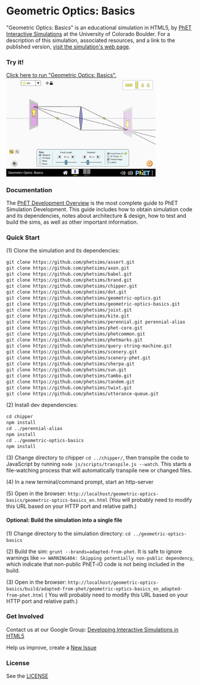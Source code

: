 Geometric Optics: Basics
=============
"Geometric Optics: Basics" is an educational simulation in HTML5,
by <a href="https://phet.colorado.edu/" target="_blank">PhET Interactive Simulations</a>
at the University of Colorado Boulder.
For a description of this simulation, associated resources, and a link to the published version,
<a href="https://phet.colorado.edu/en/simulation/geometric-optics-basics" target="_blank">visit the simulation's web
page</a>.

### Try it!

<a href="https://phet.colorado.edu/sims/html/geometric-optics-basics/latest/geometric-optics-basics_en.html" target="_blank">
Click here to run "Geometric Optics: Basics".</a>

<a href="https://phet.colorado.edu/sims/html/geometric-optics-basics/latest/geometric-optics-basics_en.html" target="_blank">
<img src="https://raw.githubusercontent.com/phetsims/geometric-optics-basics/main/assets/geometric-optics-basics-screenshot.png" alt="Screenshot" style="width: 400px;"/>
</a>

### Documentation

The <a href="https://github.com/phetsims/phet-info/blob/main/doc/phet-development-overview.md" target="_blank">PhET
Development Overview</a> is the most complete guide to PhET Simulation
Development. This guide includes how to obtain simulation code and its dependencies, notes about architecture & design,
how to test and build
the sims, as well as other important information.

### Quick Start

(1) Clone the simulation and its dependencies:

```
git clone https://github.com/phetsims/assert.git
git clone https://github.com/phetsims/axon.git
git clone https://github.com/phetsims/babel.git
git clone https://github.com/phetsims/brand.git
git clone https://github.com/phetsims/chipper.git
git clone https://github.com/phetsims/dot.git
git clone https://github.com/phetsims/geometric-optics.git
git clone https://github.com/phetsims/geometric-optics-basics.git
git clone https://github.com/phetsims/joist.git
git clone https://github.com/phetsims/kite.git
git clone https://github.com/phetsims/perennial.git perennial-alias
git clone https://github.com/phetsims/phet-core.git
git clone https://github.com/phetsims/phetcommon.git
git clone https://github.com/phetsims/phetmarks.git
git clone https://github.com/phetsims/query-string-machine.git
git clone https://github.com/phetsims/scenery.git
git clone https://github.com/phetsims/scenery-phet.git
git clone https://github.com/phetsims/sherpa.git
git clone https://github.com/phetsims/sun.git
git clone https://github.com/phetsims/tambo.git
git clone https://github.com/phetsims/tandem.git
git clone https://github.com/phetsims/twixt.git
git clone https://github.com/phetsims/utterance-queue.git
```

(2) Install dev dependencies:

```
cd chipper
npm install
cd ../perennial-alias
npm install
cd ../geometric-optics-basics
npm install
```

(3) Change directory to chipper `cd ../chipper/`, then transpile the code to JavaScript by
running `node js/scripts/transpile.js --watch`. This starts a file-watching process
that will automatically transpile new or changed files.

(4) In a new terminal/command prompt, start an http-server

(5) Open in the browser: `http://localhost/geometric-optics-basics/geometric-optics-basics_en.html` (You will probably
need to modify this URL based on your HTTP port and relative path.)

#### Optional: Build the simulation into a single file

(1) Change directory to the simulation directory: `cd ../geometric-optics-basics`

(2) Build the sim: `grunt --brands=adapted-from-phet`. It is safe to ignore warnings
like `>> WARNING404: Skipping potentially non-public dependency`,
which indicate that non-public PhET-iO code is not being included in the build.

(3) Open in the
browser: `http://localhost/geometric-optics-basics/build/adapted-from-phet/geometric-optics-basics_en_adapted-from-phet.html` (
You will probably need to modify this URL based on your HTTP port and relative path.)

### Get Involved

Contact us at our Google
Group: <a href="http://groups.google.com/forum/#!forum/developing-interactive-simulations-in-html5" target="_blank">
Developing Interactive Simulations in HTML5</a>

Help us improve, create a <a href="http://github.com/phetsims/geometric-optics-basics/issues/new" target="_blank">New
Issue</a>

### License

See the <a href="https://github.com/phetsims/geometric-optics-basics/blob/main/LICENSE" target="_blank">LICENSE</a>
